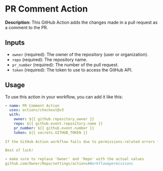 # PR Comment Action

**Description:**
This GitHub Action adds the changes made in a pull request as a comment to the PR.

## Inputs

- `owner` (required): The owner of the repository (user or organization).
- `repo` (required): The repository name.
- `pr_number` (required): The number of the pull request.
- `token` (required): The token to use to access the GitHub API.

## Usage

To use this action in your workflow, you can add it like this:

```yaml
- name: PR Comment Action
  uses: actions/checkout@v3
  with:
    owner: ${{ github.repository_owner }}
    repo: ${{ github.event.repository.name }}
    pr_number: ${{ github.event.number }}
    token: ${{ secrets.GITHUB_TOKEN }}
    
If the GitHub Action workflow fails due to permissions-related errors from the integration, make sure to check the Workflow & Permissions settings and set the appropriate permissions to read/write.

Best of luck!

- make sure to replace 'Owner' and 'Repo' with the actual values 
github.com/Owner/Repo/settings/actions#Workflow&permissions
